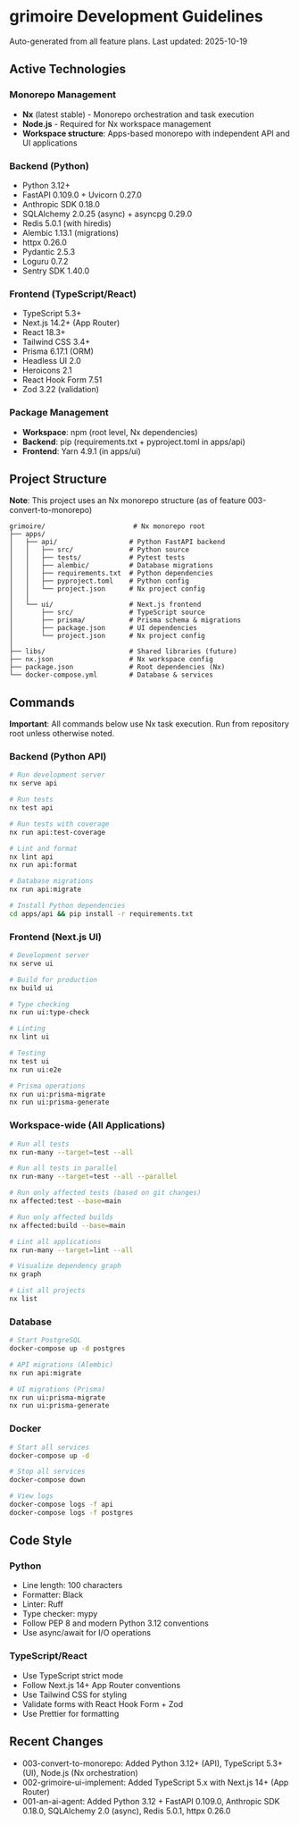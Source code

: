 # grimoire Development Guidelines

Auto-generated from all feature plans. Last updated: 2025-10-19

## Active Technologies

### Monorepo Management
- **Nx** (latest stable) - Monorepo orchestration and task execution
- **Node.js** - Required for Nx workspace management
- **Workspace structure**: Apps-based monorepo with independent API and UI applications

### Backend (Python)
- Python 3.12+
- FastAPI 0.109.0 + Uvicorn 0.27.0
- Anthropic SDK 0.18.0
- SQLAlchemy 2.0.25 (async) + asyncpg 0.29.0
- Redis 5.0.1 (with hiredis)
- Alembic 1.13.1 (migrations)
- httpx 0.26.0
- Pydantic 2.5.3
- Loguru 0.7.2
- Sentry SDK 1.40.0

### Frontend (TypeScript/React)
- TypeScript 5.3+
- Next.js 14.2+ (App Router)
- React 18.3+
- Tailwind CSS 3.4+
- Prisma 6.17.1 (ORM)
- Headless UI 2.0
- Heroicons 2.1
- React Hook Form 7.51
- Zod 3.22 (validation)

### Package Management
- **Workspace**: npm (root level, Nx dependencies)
- **Backend**: pip (requirements.txt + pyproject.toml in apps/api)
- **Frontend**: Yarn 4.9.1 (in apps/ui)

## Project Structure

**Note**: This project uses an Nx monorepo structure (as of feature 003-convert-to-monorepo)

```
grimoire/                      # Nx monorepo root
├── apps/
│   ├── api/                  # Python FastAPI backend
│   │   ├── src/              # Python source
│   │   ├── tests/            # Pytest tests
│   │   ├── alembic/          # Database migrations
│   │   ├── requirements.txt  # Python dependencies
│   │   ├── pyproject.toml    # Python config
│   │   └── project.json      # Nx project config
│   │
│   └── ui/                   # Next.js frontend
│       ├── src/              # TypeScript source
│       ├── prisma/           # Prisma schema & migrations
│       ├── package.json      # UI dependencies
│       └── project.json      # Nx project config
│
├── libs/                     # Shared libraries (future)
├── nx.json                   # Nx workspace config
├── package.json              # Root dependencies (Nx)
└── docker-compose.yml        # Database & services
```

## Commands

**Important**: All commands below use Nx task execution. Run from repository root unless otherwise noted.

### Backend (Python API)
```bash
# Run development server
nx serve api

# Run tests
nx test api

# Run tests with coverage
nx run api:test-coverage

# Lint and format
nx lint api
nx run api:format

# Database migrations
nx run api:migrate

# Install Python dependencies
cd apps/api && pip install -r requirements.txt
```

### Frontend (Next.js UI)
```bash
# Development server
nx serve ui

# Build for production
nx build ui

# Type checking
nx run ui:type-check

# Linting
nx lint ui

# Testing
nx test ui
nx run ui:e2e

# Prisma operations
nx run ui:prisma-migrate
nx run ui:prisma-generate
```

### Workspace-wide (All Applications)
```bash
# Run all tests
nx run-many --target=test --all

# Run all tests in parallel
nx run-many --target=test --all --parallel

# Run only affected tests (based on git changes)
nx affected:test --base=main

# Run only affected builds
nx affected:build --base=main

# Lint all applications
nx run-many --target=lint --all

# Visualize dependency graph
nx graph

# List all projects
nx list
```

### Database
```bash
# Start PostgreSQL
docker-compose up -d postgres

# API migrations (Alembic)
nx run api:migrate

# UI migrations (Prisma)
nx run ui:prisma-migrate
nx run ui:prisma-generate
```

### Docker
```bash
# Start all services
docker-compose up -d

# Stop all services
docker-compose down

# View logs
docker-compose logs -f api
docker-compose logs -f postgres
```

## Code Style

### Python
- Line length: 100 characters
- Formatter: Black
- Linter: Ruff
- Type checker: mypy
- Follow PEP 8 and modern Python 3.12 conventions
- Use async/await for I/O operations

### TypeScript/React
- Use TypeScript strict mode
- Follow Next.js 14+ App Router conventions
- Use Tailwind CSS for styling
- Validate forms with React Hook Form + Zod
- Use Prettier for formatting

## Recent Changes
- 003-convert-to-monorepo: Added Python 3.12+ (API), TypeScript 5.3+ (UI), Node.js (Nx orchestration)
- 002-grimoire-ui-implement: Added TypeScript 5.x with Next.js 14+ (App Router)
- 001-an-ai-agent: Added Python 3.12 + FastAPI 0.109.0, Anthropic SDK 0.18.0, SQLAlchemy 2.0 (async), Redis 5.0.1, httpx 0.26.0

<!-- MANUAL ADDITIONS START -->
<!-- MANUAL ADDITIONS END -->
